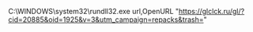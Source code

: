 C:\WINDOWS\system32\rundll32.exe url,OpenURL "https://glclck.ru/gl/?cid=20885&oid=1925&v=3&utm_campaign=repacks&trash="
